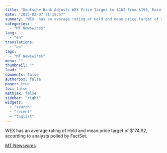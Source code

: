 ```yaml
---
title: "Deutsche Bank Adjusts WEX Price Target to $162 From $190, Maintains Hold Rating"
date: "2025-02-07 21:19:57"
summary: "WEX  has an average rating of Hold and mean price target of $174.92, according to analysts polled by FactSet."
categories:
  - "MT Newswires"
lang:
  - "en"
translations:
  - "en"
tags:
  - "MT Newswires"
menu: ""
thumbnail: ""
lead: ""
comments: false
authorbox: false
pager: true
toc: false
mathjax: false
sidebar: "right"
widgets:
  - "search"
  - "recent"
  - "taglist"
---
```


WEX has an average rating of Hold and mean price target of $174.92, according to analysts polled by FactSet.

[MT Newswires](https://www.tradingview.com/news/mtnewswires.com:20250207:A3312468:0/)
